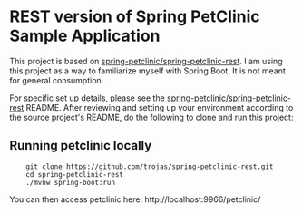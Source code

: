 # REST version of Spring PetClinic Sample Application

This project is based on [spring-petclinic/spring-petclinic-rest](https://github.com/spring-petclinic/spring-petclinic-rest).  I am 
using this project as a way to familiarize myself with Spring Boot.  It is not meant for general consumption. 

For specific set up details, please see the [spring-petclinic/spring-petclinic-rest](https://github.com/spring-petclinic/spring-petclinic-rest) 
README. After reviewing and setting up your environment according to the source project's README, do the following to clone and run this project:

## Running petclinic locally
```
	git clone https://github.com/trojas/spring-petclinic-rest.git
	cd spring-petclinic-rest
	./mvnw spring-boot:run
```

You can then access petclinic here: http://localhost:9966/petclinic/
